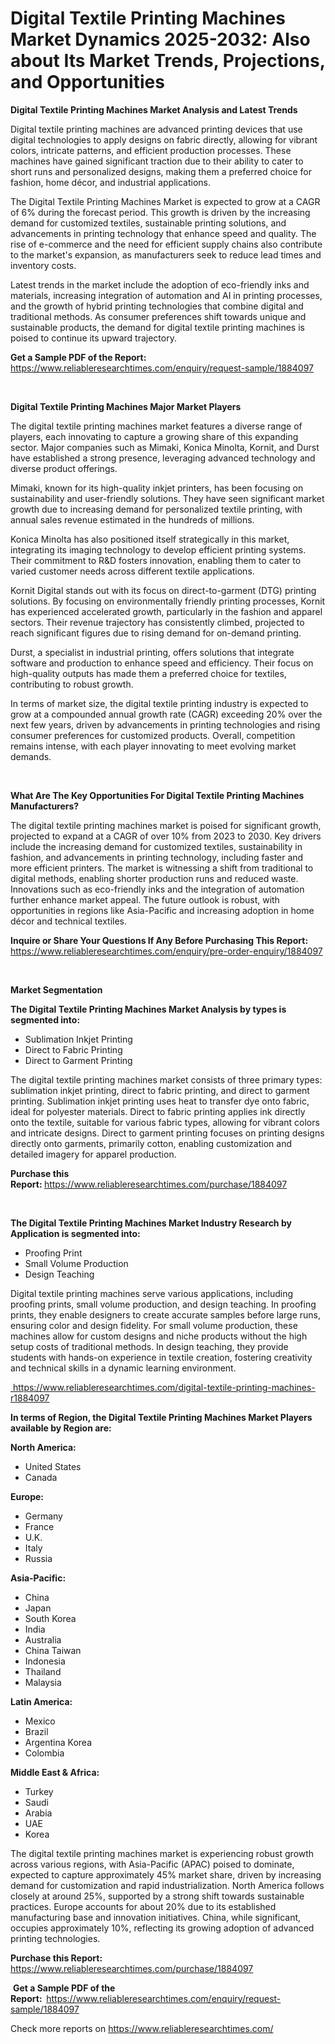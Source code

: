 <p><h1>Digital Textile Printing Machines Market Dynamics 2025-2032: Also about Its Market Trends, Projections, and Opportunities</h1></p><p><strong>Digital Textile Printing Machines Market Analysis and Latest Trends</strong></p>
<p><p>Digital textile printing machines are advanced printing devices that use digital technologies to apply designs on fabric directly, allowing for vibrant colors, intricate patterns, and efficient production processes. These machines have gained significant traction due to their ability to cater to short runs and personalized designs, making them a preferred choice for fashion, home décor, and industrial applications.</p><p>The Digital Textile Printing Machines Market is expected to grow at a CAGR of 6% during the forecast period. This growth is driven by the increasing demand for customized textiles, sustainable printing solutions, and advancements in printing technology that enhance speed and quality. The rise of e-commerce and the need for efficient supply chains also contribute to the market's expansion, as manufacturers seek to reduce lead times and inventory costs.</p><p>Latest trends in the market include the adoption of eco-friendly inks and materials, increasing integration of automation and AI in printing processes, and the growth of hybrid printing technologies that combine digital and traditional methods. As consumer preferences shift towards unique and sustainable products, the demand for digital textile printing machines is poised to continue its upward trajectory.</p></p>
<p><strong>Get a Sample PDF of the Report:&nbsp;</strong> <a href="https://www.reliableresearchtimes.com/enquiry/request-sample/1884097?utm_campaign=3037&utm_medium=2&utm_source=Github&utm_content=ia&utm_term=10042025&utm_id=digital-textile-printing-machines">https://www.reliableresearchtimes.com/enquiry/request-sample/1884097</a></p>
<p>&nbsp;</p>
<p><strong>Digital Textile Printing Machines Major Market Players</strong></p>
<p><p>The digital textile printing machines market features a diverse range of players, each innovating to capture a growing share of this expanding sector. Major companies such as Mimaki, Konica Minolta, Kornit, and Durst have established a strong presence, leveraging advanced technology and diverse product offerings.</p><p>Mimaki, known for its high-quality inkjet printers, has been focusing on sustainability and user-friendly solutions. They have seen significant market growth due to increasing demand for personalized textile printing, with annual sales revenue estimated in the hundreds of millions.</p><p>Konica Minolta has also positioned itself strategically in this market, integrating its imaging technology to develop efficient printing systems. Their commitment to R&D fosters innovation, enabling them to cater to varied customer needs across different textile applications.</p><p>Kornit Digital stands out with its focus on direct-to-garment (DTG) printing solutions. By focusing on environmentally friendly printing processes, Kornit has experienced accelerated growth, particularly in the fashion and apparel sectors. Their revenue trajectory has consistently climbed, projected to reach significant figures due to rising demand for on-demand printing.</p><p>Durst, a specialist in industrial printing, offers solutions that integrate software and production to enhance speed and efficiency. Their focus on high-quality outputs has made them a preferred choice for textiles, contributing to robust growth.</p><p>In terms of market size, the digital textile printing industry is expected to grow at a compounded annual growth rate (CAGR) exceeding 20% over the next few years, driven by advancements in printing technologies and rising consumer preferences for customized products. Overall, competition remains intense, with each player innovating to meet evolving market demands.</p></p>
<p>&nbsp;</p>
<p><strong>What Are The Key Opportunities For Digital Textile Printing Machines Manufacturers?</strong></p>
<p><p>The digital textile printing machines market is poised for significant growth, projected to expand at a CAGR of over 10% from 2023 to 2030. Key drivers include the increasing demand for customized textiles, sustainability in fashion, and advancements in printing technology, including faster and more efficient printers. The market is witnessing a shift from traditional to digital methods, enabling shorter production runs and reduced waste. Innovations such as eco-friendly inks and the integration of automation further enhance market appeal. The future outlook is robust, with opportunities in regions like Asia-Pacific and increasing adoption in home décor and technical textiles.</p></p>
<p><strong>Inquire or Share Your Questions If Any Before Purchasing This Report:</strong> <a href="https://www.reliableresearchtimes.com/enquiry/pre-order-enquiry/1884097?utm_campaign=3037&utm_medium=2&utm_source=Github&utm_content=ia&utm_term=10042025&utm_id=digital-textile-printing-machines">https://www.reliableresearchtimes.com/enquiry/pre-order-enquiry/1884097</a></p>
<p>&nbsp;</p>
<p><strong>Market Segmentation</strong></p>
<p><strong>The Digital Textile Printing Machines Market Analysis by types is segmented into:</strong></p>
<p><ul><li>Sublimation Inkjet Printing</li><li>Direct to Fabric Printing</li><li>Direct to Garment Printing</li></ul></p>
<p><p>The digital textile printing machines market consists of three primary types: sublimation inkjet printing, direct to fabric printing, and direct to garment printing. Sublimation inkjet printing uses heat to transfer dye onto fabric, ideal for polyester materials. Direct to fabric printing applies ink directly onto the textile, suitable for various fabric types, allowing for vibrant colors and intricate designs. Direct to garment printing focuses on printing designs directly onto garments, primarily cotton, enabling customization and detailed imagery for apparel production.</p></p>
<p><strong>Purchase this Report:&nbsp;</strong><a href="https://www.reliableresearchtimes.com/purchase/1884097?utm_campaign=3037&utm_medium=2&utm_source=Github&utm_content=ia&utm_term=10042025&utm_id=digital-textile-printing-machines">https://www.reliableresearchtimes.com/purchase/1884097</a></p>
<p>&nbsp;</p>
<p><strong>The Digital Textile Printing Machines Market Industry Research by Application is segmented into:</strong></p>
<p><ul><li>Proofing Print</li><li>Small Volume Production</li><li>Design Teaching</li></ul></p>
<p><p>Digital textile printing machines serve various applications, including proofing prints, small volume production, and design teaching. In proofing prints, they enable designers to create accurate samples before large runs, ensuring color and design fidelity. For small volume production, these machines allow for custom designs and niche products without the high setup costs of traditional methods. In design teaching, they provide students with hands-on experience in textile creation, fostering creativity and technical skills in a dynamic learning environment.</p></p>
<p><a href="https://www.reliableresearchtimes.com/digital-textile-printing-machines-r1884097?utm_campaign=3037&utm_medium=2&utm_source=Github&utm_content=ia&utm_term=10042025&utm_id=digital-textile-printing-machines">&nbsp;https://www.reliableresearchtimes.com/digital-textile-printing-machines-r1884097</a></p>
<p><strong>In terms of Region, the Digital Textile Printing Machines Market Players available by Region are:</strong></p>
<p>
    <p> <strong> North America: </strong>
        <ul>
            <li>United States</li>
            <li>Canada</li>
        </ul>
        </p> 
    <p> <strong> Europe: </strong>
        <ul>
            <li>Germany</li>
            <li>France</li>
            <li>U.K.</li>
            <li>Italy</li>
            <li>Russia</li>
        </ul>
        </p> 
    <p> <strong> Asia-Pacific: </strong>
        <ul>
            <li>China</li>
            <li>Japan</li>
            <li>South Korea</li>
            <li>India</li>
            <li>Australia</li>
            <li>China Taiwan</li>
            <li>Indonesia</li>
            <li>Thailand</li>
            <li>Malaysia</li>
        </ul>
        </p> 
    <p> <strong> Latin America: </strong>
        <ul>
            <li>Mexico</li>
            <li>Brazil</li>
            <li>Argentina Korea</li>
            <li>Colombia</li>
        </ul>
        </p> 
    <p> <strong> Middle East & Africa: </strong>
        <ul>
            <li>Turkey</li>
            <li>Saudi</li>
            <li>Arabia</li>
            <li>UAE</li>
            <li>Korea</li>
        </ul>
    </p>
    </p>
<p><p>The digital textile printing machines market is experiencing robust growth across various regions, with Asia-Pacific (APAC) poised to dominate, expected to capture approximately 45% market share, driven by increasing demand for customization and rapid industrialization. North America follows closely at around 25%, supported by a strong shift towards sustainable practices. Europe accounts for about 20% due to its established manufacturing base and innovation initiatives. China, while significant, occupies approximately 10%, reflecting its growing adoption of advanced printing technologies.</p></p>
<p><strong>Purchase this Report: </strong><a href="https://www.reliableresearchtimes.com/purchase/1884097?utm_campaign=3037&utm_medium=2&utm_source=Github&utm_content=ia&utm_term=10042025&utm_id=digital-textile-printing-machines">https://www.reliableresearchtimes.com/purchase/1884097</a></p>
<p>&nbsp;<strong>Get a Sample PDF of the Report:&nbsp;&nbsp;</strong><a href="https://www.reliableresearchtimes.com/enquiry/request-sample/1884097?utm_campaign=3037&utm_medium=2&utm_source=Github&utm_content=ia&utm_term=10042025&utm_id=digital-textile-printing-machines">https://www.reliableresearchtimes.com/enquiry/request-sample/1884097</a></p>
<p><strong></strong></p>
<p>Check more reports on <a href="https://www.reliableresearchtimes.com/?utm_campaign=3037&utm_medium=2&utm_source=Github&utm_content=ia&utm_term=10042025&utm_id=digital-textile-printing-machines">https://www.reliableresearchtimes.com/</a></p>
